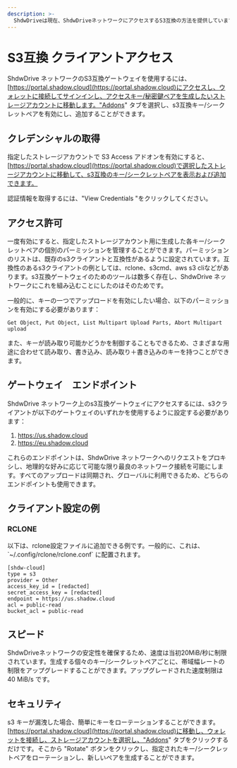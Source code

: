 ```yaml
---
description: >-
  ShdwDriveは現在、ShdwDriveネットワークにアクセスするS3互換の方法を提供しています。
---
```


# S3互換 クライアントアクセス

ShdwDrive ネットワークのS3互換ゲートウェイを使用するには、[https://portal.shadow.cloud](https://portal.shadow.cloud)にアクセスし、ウォレットに接続してサインインし、アクセスキー/秘密鍵ペアを生成したいストレージアカウントに移動します。"Addons" タブを選択し、s3互換キー/シークレットペアを有効にし、追加することができます。

## クレデンシャルの取得

指定したストレージアカウントで S3 Access アドオンを有効にすると、[https://portal.shadow.cloud](https://portal.shadow.cloud)で選択したストレージアカウントに移動して、s3互換のキー/シークレットペアを表示および追加できます。

認証情報を取得するには、"View Credentials "をクリックしてください。

## アクセス許可

一度有効にすると、指定したストレージアカウント用に生成した各キー/シークレットペアの個別のパーミッションを管理することができます。パーミッションのリストは、既存のs3クライアントと互換性があるように設定されています。互換性のあるs3クライアントの例としては、rclone、s3cmd、aws s3 cliなどがあります。s3互換ゲートウェイのためのツールは数多く存在し、ShdwDrive ネットワークにこれを組み込むことにしたのはそのためです。

一般的に、キーの一つでアップロードを有効にしたい場合、以下のパーミッションを有効にする必要があります：

```
Get Object, Put Object, List Multipart Upload Parts, Abort Multipart upload
```

また、キーが読み取り可能かどうかを制御することもできるため、さまざまな用途に合わせて読み取り、書き込み、読み取り＋書き込みのキーを持つことができます。

## ゲートウェイ　エンドポイント

ShdwDrive ネットワーク上のs3互換ゲートウェイにアクセスするには、s3クライアントが以下のゲートウェイのいずれかを使用するように設定する必要があります：

1. https://us.shadow.cloud
2. https://eu.shadow.cloud

これらのエンドポイントは、ShdwDrive ネットワークへのリクエストをプロキシし、地理的な好みに応じて可能な限り最良のネットワーク接続を可能にします。すべてのアップロードは同期され、グローバルに利用できるため、どちらのエンドポイントも使用できます。

## クライアント設定の例

### RCLONE

以下は、rclone設定ファイルに追加できる例です。一般的に、これは、\`\~/.config/rclone/rclone.conf\` に配置されます。

```
[shdw-cloud]
type = s3
provider = Other
access_key_id = [redacted]
secret_access_key = [redacted]
endpoint = https://us.shadow.cloud
acl = public-read
bucket_acl = public-read
```

## スピード

ShdwDriveネットワークの安定性を確保するため、速度は当初20MiB/秒に制限されています。生成する個々のキー/シークレットペアごとに、帯域幅レートの制限をアップグレードすることができます。アップグレードされた速度制限は 40 MiB/s です。

## セキュリティ

s3 キーが漏洩した場合、簡単にキーをローテーションすることができます。[https://portal.shadow.cloud](https://portal.shadow.cloud)に移動し、ウォレットを接続し、ストレージアカウントを選択し、"Addons" タブをクリックするだけです。そこから "Rotate" ボタンをクリックし、指定されたキー/シークレットペアをローテーションし、新しいペアを生成することができます。
